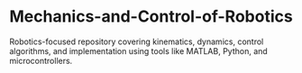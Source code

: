 # Mechanics-and-Control-of-Robotics
Robotics-focused repository covering kinematics, dynamics, control algorithms, and implementation using tools like MATLAB, Python, and microcontrollers.
